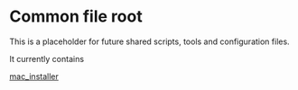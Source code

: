 # Common file root
This is a placeholder for future shared scripts, tools and configuration files.

It currently contains

[mac_installer](https://github.com/sbmlteam/libsbml-build-scripts/blob/delay/delay/python-create-standalone.md)